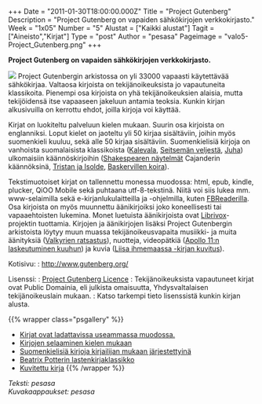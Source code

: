 +++
Date = "2011-01-30T18:00:00.000Z"
Title = "Project Gutenberg"
Description = "Project Gutenberg on vapaiden sähkökirjojen verkkokirjasto."
Week = "1x05"
Number = "5"
Alustat = ["Kaikki alustat"]
Tagit = ["Aineisto","Kirjat"]
Type = "post"
Author = "pesasa"
Pageimage = "valo5-Project_Gutenberg.png"
+++

**Project Gutenberg on vapaiden sähkökirjojen verkkokirjasto.**

![ ](/images/valo5-Project_Gutenberg.png "fig:valo5-Project_Gutenberg.png")
Project Gutenbergin arkistossa on yli 33000 vapaasti käytettävää
sähkökirjaa. Valtaosa kirjoista on tekijänoikeuksista jo vapautuneita
klassikoita. Pienempi osa kirjoista on yhä tekijänoikeuksien alaisia,
mutta tekijöidensä itse vapaaseen jakeluun antamia teoksia. Kunkin
kirjan alkusivuilla on kerrottu ehdot, joilla kirjoja voi käyttää.

Kirjat on luokiteltu palveluun kielen mukaan. Suurin osa kirjoista on
englanniksi. Loput kielet on jaoteltu yli 50 kirjaa sisältäviin, joihin
myös suomenkieli kuuluu, sekä alle 50 kirjaa sisältäviin. Suomenkielisiä
kirjoja on vanhoista suomalaisista klassikoista
([Kalevala](http://www.gutenberg.org/ebooks/7000), [Seitsemän
veljestä](http://www.gutenberg.org/ebooks/11940),
[Juha](http://www.gutenberg.org/ebooks/10863)) ulkomaisiin
käännöskirjoihin ([Shakespearen
näytelmät](http://www.gutenberg.org/browse/languages/fi#a65) Cajanderin
käännöksinä, [Tristan ja Isolde](http://www.gutenberg.org/ebooks/19674),
[Baskervillen koira](http://www.gutenberg.org/ebooks/32536)).

Tekstimuotoiset kirjat on tallennettu monessa muodossa: html, epub,
kindle, plucker, QiOO Mobile sekä puhtaana utf-8-tekstinä. Niitä voi
siis lukea mm. www-selaimilla sekä e-kirjanlukulaitteilla ja
-ohjelmilla, kuten [FBReaderilla](FBReader "wikilink"). Osa kirjoista on
myös muunnettu äänikirjoiksi joko koneellisesti tai vapaaehtoisten
lukemina. Monet luetuista äänikirjoista ovat
[Librivox](http://librivox.org)-projektin tuottamia. Kirjojen ja
äänikirjojen lisäksi Project Gutenbergin arkistoista löytyy muun muassa
tekijänoikeusvapaita musiikki- ja muita äänityksiä ([Valkyrien
ratsastus](http://www.gutenberg.org/ebooks/10177)), nuotteja,
videopätkiä ([Apollo 11:n laskeutuminen
kuuhun](http://www.gutenberg.org/ebooks/116)) ja kuvia ([Liisa
ihmemaassa -kirjan kuvitus](http://www.gutenberg.org/ebooks/114)).

Kotisivu:
:    <http://www.gutenberg.org/>

Lisenssi:
:   [Project Gutenberg Licence](http://www.gutenberg.org/wiki/Gutenberg:The_Project_Gutenberg_License)
:   Tekijänoikeuksista vapautuneet kirjat ovat Public Domainia, eli
    julkista omaisuutta, Yhdysvaltalaisen tekijänoikeuslain mukaan.
:   Katso tarkempi tieto lisenssistä kunkin kirjan alusta.

{{% wrapper class="psgallery" %}}
* [Kirjat ovat ladattavissa useammassa muodossa.](/images/project_gutenberg-1.png)
* [Kirjojen selaaminen kielen mukaan](/images/project_gutenberg-2.png)
* [Suomenkielisiä kirjoja kirjailijan mukaan järjestettyinä](/images/project_gutenberg-3.png)
* [Beatrix Potterin lastenkirjaklassikko](/images/project_gutenberg-4.png)
* [Kuvitettu kirja](/images/project_gutenberg-5.png)
{{% /wrapper %}}

*Teksti: pesasa* <br />
*Kuvakaappaukset: pesasa*
